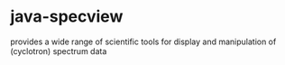 # java-specview
provides a wide range of scientific tools for display and manipulation of (cyclotron) spectrum data
